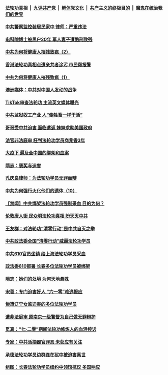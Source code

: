 

####  [法轮功真相](../../../../basic/blob/master/README.md?t=08311203) &nbsp;|&nbsp; [九评共产党](../../../../9ping.md/blob/master/README.md?t=08311203) &nbsp;|&nbsp; [解体党文化](../../../../jtdwh.md/blob/master/README.md?t=08311203)  &nbsp;|&nbsp; [共产主义的终极目的](../../../../gczydzjmd.md/blob/master/README.md?t=08311203) &nbsp;|&nbsp; [魔鬼在统治我们的世界](../../../../mgztzwmdsj.md/blob/master/README.md?t=08311203) 

#### [中共警察监控装居民家中 律师：严重违法](../pages/prog424/a102930082.md?t=08311203) 

#### [电科院博士被黑户20年 军人妻子遭酷刑致残](../pages/prog424/a102929730.md?t=08311203) 

#### [中共为何将健康人摧残致疯（2）](../pages/prog424/a102929689.md?t=08311203) 

#### [香港法轮功真相点遭亲共者涂污 市民帮报警](../pages/prog424/a102929604.md?t=08311203) 

#### [中共为何将健康人摧残致疯（1）](../pages/prog424/a102928795.md?t=08311203) 

#### [澳洲媒体：中共对中国人发动的战争](../pages/prog424/a102928790.md?t=08311203) 

#### [TikTok审查法轮功 主流英文媒体曝光](../pages/prog424/a102928120.md?t=08311203) 

#### [中共监狱奴工产业 人“像牲畜一样干活”](../pages/prog424/a102927908.md?t=08311203) 

#### [哥哥受中共迫害 面临遣返 妹妹求助美国政府](../pages/prog424/a102927341.md?t=08311203) 

#### [法官非法庭审 枉判法轮功学员商兆香3年](../pages/prog424/a102926577.md?t=08311203) 

#### [大疫下 遍及全中国的绑架和血案](../pages/prog424/a102926546.md?t=08311203) 

#### [隋志：褒奖与迫害](../pages/prog424/a102926230.md?t=08311203) 

#### [孔庆良律师：为法轮功学员无罪而辩](../pages/prog424/a102925726.md?t=08311203) 

#### [中共为何强行火化他们的遗体（10）](../pages/prog424/a102925710.md?t=08311203) 

#### [【禁闻】中共绑架法轮功学员强制采血 目的为何？](../pages/prog424/a102925441.md?t=08311203) 

#### [伦敦唐人街 民众明法轮功真相 盼天灭中共](../pages/prog424/a102925069.md?t=08311203) 

#### [王友群：对法轮功“清零行动”是中共自灭之举](../pages/prog424/a102925004.md?t=08311203) 

#### [中共政法委全国“清零行动”威逼法轮功学员](../pages/prog424/a102924708.md?t=08311203) 

#### [中共610官员坐镇 给上海法轮功学员采血](../pages/prog424/a102924606.md?t=08311203) 

#### [政法委610部署 长春多位法轮功学员被绑架](../pages/prog424/a102923869.md?t=08311203) 

#### [隋志：她们的处境 为何天地悬殊](../pages/prog424/a102924010.md?t=08311203) 

#### [宋善：专门迫害好人 “六一零”难逃报应](../pages/prog424/a102923987.md?t=08311203) 

#### [惨遭辽宁女监迫害的多位法轮功学员](../pages/prog424/a102923892.md?t=08311203) 

#### [遭非法庭审 原南京一级警督为自己做无罪辩护](../pages/prog424/a102923054.md?t=08311203) 

#### [觅真：“七·二零”期间法轮功修炼人的血泪控诉](../pages/prog424/a102922363.md?t=08311203) 

#### [专家：中共活摘器官罪恶 未获应有关注](../pages/prog424/a102922287.md?t=08311203) 

#### [承德法轮功学员边群连在狱中被迫害离世](../pages/prog424/a102922281.md?t=08311203) 

#### [组图：长春法轮功学员纽约中领馆抗议 多国响应](../pages/prog424/a102921741.md?t=08311203) 

